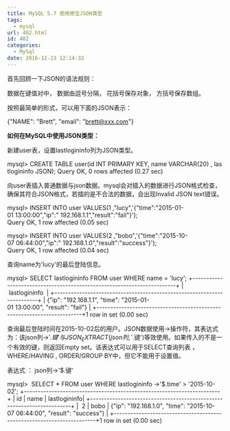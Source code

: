 ```yaml
---
title: MySQL 5.7 使用原生JSON类型
tags:
  - mysql
url: 402.html
id: 402
categories:
  - MySql
date: 2016-12-23 12:14:32
---
```


首先回顾一下JSON的语法规则：

数据在键值对中，
数据由逗号分隔，
花括号保存对象，
方括号保存数组。

按照最简单的形式，可以用下面的JSON表示：

{"NAME": "Brett", "email": "brett@xxx.com"}

**如何在MySQL中使用JSON类型：**

新建user表，设置lastlogininfo列为JSON类型。

mysql> CREATE TABLE user(id INT PRIMARY KEY, name VARCHAR(20) , lastlogininfo JSON);
Query OK, 0 rows affected (0.27 sec)

向user表插入普通数据与json数据。mysql会对插入的数据进行JSON格式检查，确保其符合JSON格式，若插的是不合法的数据，会出现Invalid JSON text错误。

mysql> INSERT INTO user VALUES(1 ,"lucy",'{"time":"2015-01-01 13:00:00","ip":"
192.168.1.1","result":"fail"}');
Query OK, 1 row affected (0.05 sec)

mysql> INSERT INTO user VALUES(2 ,"bobo",'{"time":"2015-10-07 06:44:00","ip":"
192.168.1.0","result":"success"}');
Query OK, 1 row affected (0.04 sec)

  

查询name为'lucy'的最后登陆信息。

mysql> SELECT lastlogininfo FROM user WHERE name = 'lucy';
+------------------------------------------------------------------------+
| lastlogininfo  |
+------------------------------------------------------------------------+
| {"ip": "192.168.1.1", "time": "2015-01-01 13:00:00", "result": "fail"} |
+------------------------------------------------------------------------+1 row in set (0.00 sec)

查询最后登陆时间在2015-10-02后的用户。JSON数据使用->操作符，其表达式为：该json列->'$.键'与JSON_EXTRACT(json列 , '$.键')等效使用。如果传入的不是一个有效的键，则返回Empty set。该表达式可以用于SELECT查询列表 ，WHERE/HAVING , ORDER/GROUP BY中，但它不能用于设置值。

表达式 ： json列->'$.键'

mysql>  SELECT * FROM user WHERE lastlogininfo ->'$.time' > '2015-10-02';
+-----------------------------------------------------------------------+
| id | name | lastlogininfo|
+-----------------------------------------------------------------------+
|  2 | bobo | {"ip": "192.168.1.0", "time": "2015-10-07 06:44:00", "result": "success"} |
+-----------------------------------------------------------------------+1 row in set (0.00 sec)